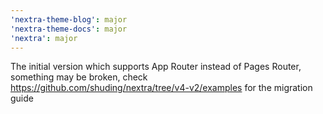```yaml
---
'nextra-theme-blog': major
'nextra-theme-docs': major
'nextra': major
---
```


The initial version which supports App Router instead of Pages Router, something may be broken, check https://github.com/shuding/nextra/tree/v4-v2/examples for the migration guide
